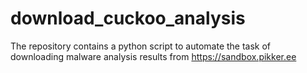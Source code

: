 # download_cuckoo_analysis
The repository contains a python script to automate the task of downloading malware analysis results from https://sandbox.pikker.ee
